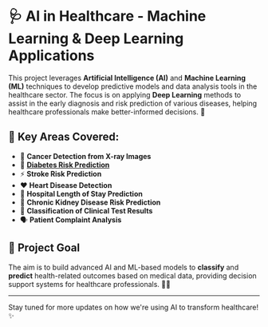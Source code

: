 # 🩺 AI in Healthcare - Machine Learning & Deep Learning Applications

This project leverages **Artificial Intelligence (AI)** and **Machine Learning (ML)** techniques to develop predictive models and data analysis tools in the healthcare sector. The focus is on applying **Deep Learning** methods to assist in the early diagnosis and risk prediction of various diseases, helping healthcare professionals make better-informed decisions. 🚀

## 🧠 Key Areas Covered:
- 🩻 **Cancer Detection from X-ray Images**  
- 🍬 **[Diabetes Risk Prediction](https://github.com/nneslihanyy/artificial-intelligence-in-health/tree/main/Diabetes)**
- ⚡ **Stroke Risk Prediction**  
- ❤️ **Heart Disease Detection**  
- 🏥 **Hospital Length of Stay Prediction**  
- 🌿 **Chronic Kidney Disease Risk Prediction**  
- 🧪 **Classification of Clinical Test Results**  
- 🗣️ **Patient Complaint Analysis**  

## 🎯 Project Goal
The aim is to build advanced AI and ML-based models to **classify** and **predict** health-related outcomes based on medical data, providing decision support systems for healthcare professionals. 🏥💡

---

Stay tuned for more updates on how we're using AI to transform healthcare! ✨
